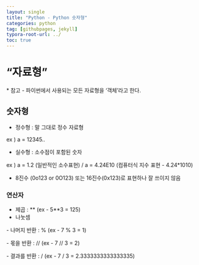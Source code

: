 ```yaml
---
layout: single
title: "Python - Python 숫자형"
categories: python
tag: [githubpages, jekyll]
typora-root-url: ../
toc: true
---
```


# **“자료형”**

\* 참고 - 파이썬에서 사용되는 모든 자료형을 ‘객체’라고 한다.

## 숫자형

- 정수형 : 말 그대로 정수 자료형

ex ) a = 12345..

- 실수형 : 소수점이 포함된 숫자

ex ) a = 1.2 (일반적인 소수표현) / a = 4.24E10 (컴퓨터식 지수 표현 - 4.24*1010)

- 8진수 (0o123 or 0O123) 또는 16진수(0x123)로 표현하나 잘 쓰이지 않음

### **연산자**

- 제곱 : ** (ex - 5**3 = 125)
- 나눗셈

\- 나머지 반환 : % (ex - 7 % 3 = 1)

\- 몫을 반환 : // (ex - 7 // 3 = 2)

\- 결과를 반환 : / (ex - 7 / 3 = 2.3333333333333335)